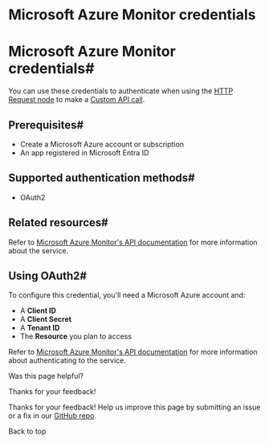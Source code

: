 # Microsoft Azure Monitor credentials

[ ](https://github.com/n8n-io/n8n-docs/edit/main/docs/integrations/builtin/credentials/microsoftazuremonitor.md "Edit this page")

# Microsoft Azure Monitor credentials#

You can use these credentials to authenticate when using the [HTTP Request node](../../core-nodes/n8n-nodes-base.httprequest/) to make a [Custom API call](../../../custom-operations/).

## Prerequisites#

  * Create a Microsoft Azure account or subscription
  * An app registered in Microsoft Entra ID



## Supported authentication methods#

  * OAuth2



## Related resources#

Refer to [Microsoft Azure Monitor's API documentation](https://learn.microsoft.com/en-us/azure/azure-monitor/azure-monitor-rest-api-index) for more information about the service.

## Using OAuth2#

To configure this credential, you'll need a Microsoft Azure account and:

  * A **Client ID**
  * A **Client Secret**
  * A **Tenant ID**
  * The **Resource** you plan to access



Refer to [Microsoft Azure Monitor's API documentation](https://learn.microsoft.com/en-us/azure/azure-monitor/logs/api/access-api?tabs=rest#set-up-authentication) for more information about authenticating to the service.

Was this page helpful? 

Thanks for your feedback! 

Thanks for your feedback! Help us improve this page by submitting an issue or a fix in our [GitHub repo](https://github.com/n8n-io/n8n-docs). 

Back to top 

